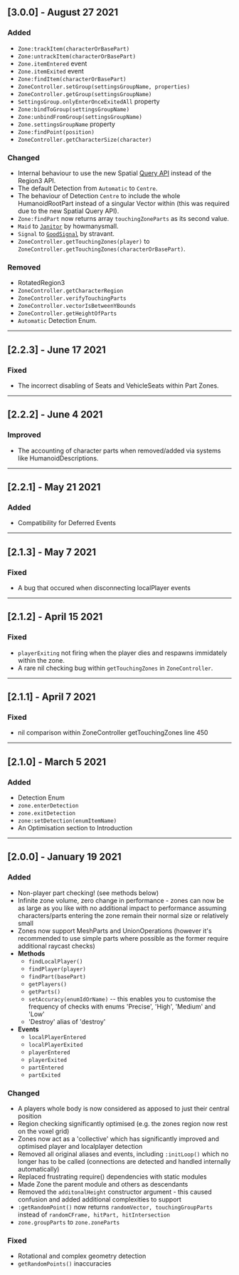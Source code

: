 ## [3.0.0] - August 27 2021
### Added
- ``Zone:trackItem(characterOrBasePart)``
- ``Zone:untrackItem(characterOrBasePart)``
- ``Zone.itemEntered`` event
- ``Zone.itemExited`` event
- ``Zone:findItem(characterOrBasePart)``
- ``ZoneController.setGroup(settingsGroupName, properties)``
- ``ZoneController.getGroup(settingsGroupName)``
- ``SettingsGroup.onlyEnterOnceExitedAll`` property
- ``Zone:bindToGroup(settingsGroupName)``
- ``Zone:unbindFromGroup(settingsGroupName)``
- ``Zone.settingsGroupName`` property
- ``Zone:findPoint(position)``
- ``ZoneController.getCharacterSize(character)``

### Changed
- Internal behaviour to use the new Spatial [Query API](https://devforum.roblox.com/t/introducing-overlapparams-new-spatial-query-api/1435720) instead of the Region3 API.
- The default Detection from ``Automatic`` to ``Centre``.
- The behaviour of Detection ``Centre`` to include the whole HumanoidRootPart instead of a singular Vector within (this was required due to the new Spatial Query API).  
- ``Zone:findPart`` now returns array ``touchingZoneParts`` as its second value.
- ``Maid`` to [``Janitor``](https://github.com/howmanysmall/Janitor) by howmanysmall.
- ``Signal`` to [``GoodSignal``](https://devforum.roblox.com/t/lua-signal-class-comparison-optimal-goodsignal-class/1387063) by stravant.
- ``ZoneController.getTouchingZones(player)`` to ``ZoneController.getTouchingZones(characterOrBasePart)``.

### Removed
- RotatedRegion3
- ``ZoneController.getCharacterRegion``
- ``ZoneController.verifyTouchingParts``
- ``ZoneController.vectorIsBetweenYBounds``
- ``ZoneController.getHeightOfParts``
- ``Automatic`` Detection Enum.



--------
## [2.2.3] - June 17 2021
### Fixed
- The incorrect disabling of Seats and VehicleSeats within Part Zones.



--------
## [2.2.2] - June 4 2021
### Improved
- The accounting of character parts when removed/added via systems like HumanoidDescriptions.



--------
## [2.2.1] - May 21 2021
### Added
- Compatibility for Deferred Events



--------
## [2.1.3] - May 7 2021
### Fixed
- A bug that occured when disconnecting localPlayer events



--------
## [2.1.2] - April 15 2021
### Fixed
- ``playerExiting`` not firing when the player dies and respawns immidately within the zone.
- A rare nil checking bug within ``getTouchingZones`` in ``ZoneController``.



--------

## [2.1.1] - April 7 2021
### Fixed
- nil comparison within ZoneController getTouchingZones line 450



--------

## [2.1.0] - March 5 2021
### Added
- Detection Enum
- ``zone.enterDetection``
- ``zone.exitDetection``
- ``zone:setDetection(enumItemName)``
- An Optimisation section to Introduction



--------

## [2.0.0] - January 19 2021
### Added
- Non-player part checking! (see methods below)
- Infinite zone volume, zero change in performance - zones can now be as large as you like with no additional impact to performance assuming characters/parts entering the zone remain their normal size or relatively small
- Zones now support MeshParts and UnionOperations (however it's recommended to use simple parts where possible as the former require additional raycast checks)
- **Methods**
    - ``findLocalPlayer()``
    - ``findPlayer(player)``
    - ``findPart(basePart)``
    - ``getPlayers()``
    - ``getParts()``
    - ``setAccuracy(enumIdOrName)`` -- this enables you to customise the frequency of checks with enums 'Precise', 'High', 'Medium' and 'Low'
    - 'Destroy' alias of 'destroy'
- **Events**
    - ``localPlayerEntered``
    - ``localPlayerExited``
    - ``playerEntered``
    - ``playerExited``
    - ``partEntered``
    - ``partExited``

### Changed
- A players whole body is now considered as apposed to just their central position
- Region checking significantly optimised (e.g. the zones region now rest on the voxel grid)
- Zones now act as a 'collective' which has significantly improved and optimised player and localplayer detection
- Removed all original aliases and events, including ``:initLoop()`` which no longer has to be called (connections are detected and handled internally automatically)
- Replaced frustrating require() dependencies with static modules
- Made Zone the parent module and others as descendants
- Removed the ``additonalHeight`` constructor argument - this caused confusion and added additional complexities to support
- ``:getRandomPoint()`` now returns ``randomVector, touchingGroupParts`` instead of ``randomCFrame, hitPart, hitIntersection``
- ``zone.groupParts`` to ``zone.zoneParts``

### Fixed
- Rotational and complex geometry detection
- ``getRandomPoints()`` inaccuracies